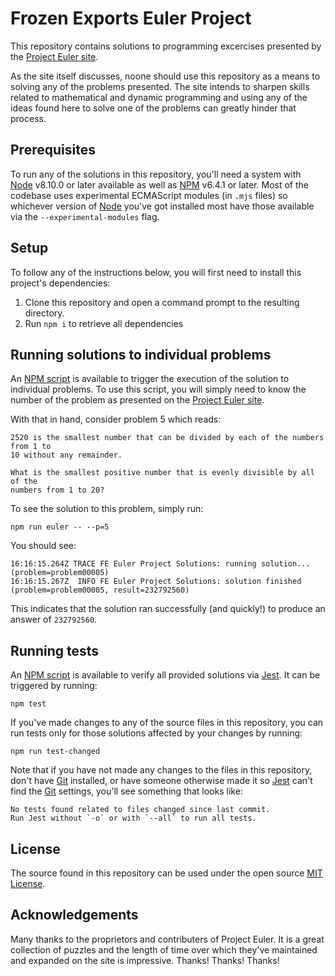 # Frozen Exports Euler Project
This repository contains solutions to programming excercises presented by the
[Project Euler site][1].

As the site itself discusses, noone should use this repository as a means to
solving any of the problems presented. The site intends to sharpen skills
related to mathematical and dynamic programming and using any of the ideas
found here to solve one of the problems can greatly hinder that process.

## Prerequisites
To run any of the solutions in this repository, you'll need a system with
[Node][2] v8.10.0 or later available as well as [NPM][3] v6.4.1 or later. Most
of  the codebase uses experimental ECMAScript modules (in `.mjs` files) so
whichever version of [Node][2] you've got installed most have those available
via the `--experimental-modules` flag.

## Setup
To follow any of the instructions below, you will first need to install this
project's dependencies:

1. Clone this repository and open a command prompt to the resulting directory.
1. Run `npm i` to retrieve all dependencies

## Running solutions to individual problems
An [NPM script][4] is available to trigger the execution of the solution to
individual problems. To use this script, you will simply need to know the
number of the problem as presented on the [Project Euler site][1].

With that in hand, consider problem 5 which reads:

```
2520 is the smallest number that can be divided by each of the numbers from 1 to
10 without any remainder.

What is the smallest positive number that is evenly divisible by all of the
numbers from 1 to 20?
```

To see the solution to this problem, simply run:
```
npm run euler -- --p=5
```

You should see:
```
16:16:15.264Z TRACE FE Euler Project Solutions: running solution... (problem=problem00005)
16:16:15.267Z  INFO FE Euler Project Solutions: solution finished (problem=problem00005, result=232792560)
```

This indicates that the solution ran successfully (and quickly!) to produce an
answer of `232792560`.

## Running tests
An [NPM script][4] is available to verify all provided solutions via [Jest][5].
It can be triggered by running:
```
npm test
```

If you've made changes to any of the source files in this repository, you
can run tests only for those solutions affected by your changes by running:
```
npm run test-changed
```

Note that if you have not made any changes to the files in this repository,
don't have [Git][6] installed, or have someone otherwise made it so [Jest][5]
can't find the [Git][6] settings, you'll see something that looks like:
```
No tests found related to files changed since last commit.
Run Jest without `-o` or with `--all` to run all tests.
```

## License
The source found in this repository can be used under the open source
[MIT License][7].

## Acknowledgements
Many thanks to the proprietors and contributers of Project Euler. It is a great
collection of puzzles and the length of time over which they've maintained
and expanded on the site is impressive. Thanks! Thanks! Thanks!

[1]:https://projecteuler.net/about
[2]:https://nodejs.org/en/
[3]:https://www.npmjs.com/
[4]:https://docs.npmjs.com/misc/scripts
[5]:https://jestjs.io/
[6]:https://git-scm.com/downloads
[7]:https://opensource.org/licenses/MIT
